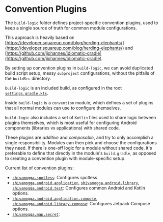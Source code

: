 # Convention Plugins

The `build-logic` folder defines project-specific convention plugins, used to keep a single
source of truth for common module configurations.

This approach is heavily based on
[https://developer.squareup.com/blog/herding-elephants/](https://developer.squareup.com/blog/herding-elephants/)
and
[https://github.com/jjohannes/idiomatic-gradle](https://github.com/jjohannes/idiomatic-gradle).

By setting up convention plugins in `build-logic`, we can avoid duplicated build script setup,
messy `subproject` configurations, without the pitfalls of the `buildSrc` directory.

`build-logic` is an included build, as configured in the root
[`settings.gradle.kts`](../settings.gradle.kts).

Inside `build-logic` is a `convention` module, which defines a set of plugins that all normal
modules can use to configure themselves.

`build-logic` also includes a set of `Kotlin` files used to share logic between plugins themselves,
which is most useful for configuring Android components (libraries vs applications) with shared
code.

These plugins are *additive* and *composable*, and try to only accomplish a single responsibility.
Modules can then pick and choose the configurations they need.
If there is one-off logic for a module without shared code, it's preferable to define that directly
in the module's `build.gradle`, as opposed to creating a convention plugin with module-specific
setup.

Current list of convention plugins:

- [`shivamogga.spotless`](convention/src/main/kotlin/SpotlessConventionPlugin.kt):
  Configures spotless. 
- [`shivamogga.android.application`](convention/src/main/kotlin/AndroidApplicationConventionPlugin.kt),
  [`shivamogga.android.library`](convention/src/main/kotlin/AndroidLibraryConventionPlugin.kt),
  [`shivamogga.android.test`](convention/src/main/kotlin/AndroidTestConventionPlugin.kt):
  Configures common Android and Kotlin options.
- [`shivamogga.android.application.compose`](convention/src/main/kotlin/AndroidApplicationComposeConventionPlugin.kt),
  [`shivamogga.android.library.compose`](convention/src/main/kotlin/AndroidLibraryComposeConventionPlugin.kt):
  Configures Jetpack Compose options.
-  [`shivamogga.map.secret`](convention/src/main/kotlin/MapPlatformsSecretConventionPlugin.kt):
